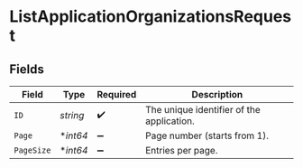 # ListApplicationOrganizationsRequest


## Fields

| Field                                     | Type                                      | Required                                  | Description                               |
| ----------------------------------------- | ----------------------------------------- | ----------------------------------------- | ----------------------------------------- |
| `ID`                                      | *string*                                  | :heavy_check_mark:                        | The unique identifier of the application. |
| `Page`                                    | **int64*                                  | :heavy_minus_sign:                        | Page number (starts from 1).              |
| `PageSize`                                | **int64*                                  | :heavy_minus_sign:                        | Entries per page.                         |